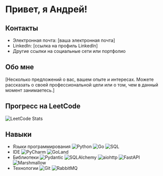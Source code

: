 # Привет, я Андрей!

## Контакты

- Электронная почта: [ваша электронная почта]
- LinkedIn: [ссылка на профиль LinkedIn]
- Другие ссылки на социальные сети или портфолио

## Обо мне

[Несколько предложений о вас, вашем опыте и интересах. Можете рассказать о своей профессиональной цели или о том, чем в данный момент занимаетесь.]

## Прогресс на LeetCode

![LeetCode Stats](https://leetcard.jacoblin.cool/Feraclin?theme=dark&font=Kenia)

## Навыки
+ Языки программирования
![Python](https://img.shields.io/badge/Python-3776AB?style=for-the-badge&logo=python&logoColor=white)
![Go](https://img.shields.io/badge/Go-00ADD8?style=for-the-badge&logo=go&logoColor=white)
![SQL](https://img.shields.io/badge/SQL-4479A1?style=for-the-badge&logo=postgresql&logoColor=white)
+ IDE
![PyCharm](https://img.shields.io/badge/PyCharm-000000?style=for-the-badge&logo=pycharm&logoColor=white)
![GoLand](https://img.shields.io/badge/GoLand-000000?style=for-the-badge&logo=goland&logoColor=white)
+ Библиотеки
![Pydantic](https://img.shields.io/badge/Pydantic-336791?style=for-the-badge&logo=python&logoColor=white)
![SQLAlchemy](https://img.shields.io/badge/SQLAlchemy-000000?style=for-the-badge&logo=sqlalchemy&logoColor=white)
![aiohttp](https://img.shields.io/badge/aiohttp-000000?style=for-the-badge&logo=aiohttp&logoColor=white)
![FastAPI](https://img.shields.io/badge/FastAPI-009688?style=for-the-badge&logo=fastapi&logoColor=white)
![Marshmallow](https://img.shields.io/badge/Marshmallow-FFA500?style=for-the-badge&logo=python&logoColor=white)
+ Технологии
![Git](https://img.shields.io/badge/Git-F05032?style=for-the-badge&logo=git&logoColor=white)
![RabbitMQ](https://img.shields.io/badge/RabbitMQ-FF6600?style=for-the-badge&logo=rabbitmq&logoColor=white)
